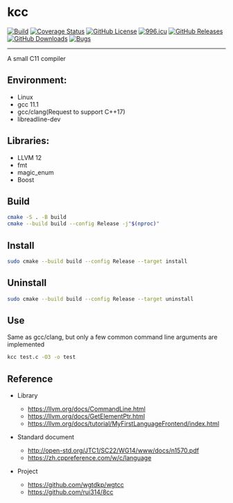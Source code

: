 # kcc

[![Build](https://github.com/KaiserLancelot/kcc/actions/workflows/build.yml/badge.svg)](https://github.com/KaiserLancelot/kcc/actions/workflows/build.yml)
[![Coverage Status](https://coveralls.io/repos/github/KaiserLancelot/kcc/badge.svg?branch=main)](https://coveralls.io/github/KaiserLancelot/kcc?branch=main)
[![GitHub License](https://img.shields.io/github/license/KaiserLancelot/kcc)](https://raw.githubusercontent.com/KaiserLancelot/kcc/master/LICENSE)
[![996.icu](https://img.shields.io/badge/link-996.icu-red.svg)](https://996.icu)
[![GitHub Releases](https://img.shields.io/github/release/KaiserLancelot/kcc)](https://github.com/KaiserLancelot/kcc/releases/latest)
[![GitHub Downloads](https://img.shields.io/github/downloads/KaiserLancelot/kcc/total)](https://github.com/KaiserLancelot/kcc/releases)
[![Bugs](https://img.shields.io/github/issues/KaiserLancelot/kcc/bug)](https://github.com/KaiserLancelot/kcc/issues?q=is%3Aopen+is%3Aissue+label%3Abug)

---

A small C11 compiler

## Environment:

- Linux
- gcc 11.1
- gcc/clang(Request to support C++17)
- libreadline-dev

## Libraries:

- LLVM 12
- fmt
- magic_enum
- Boost

## Build

```bash
cmake -S . -B build
cmake --build build --config Release -j"$(nproc)"
```

## Install

```bash
sudo cmake --build build --config Release --target install
```

## Uninstall

```bash
sudo cmake --build build --config Release --target uninstall
```

## Use

Same as gcc/clang, but only a few common command line arguments are implemented

```bash
kcc test.c -O3 -o test
```

## Reference

- Library

  - https://llvm.org/docs/CommandLine.html
  - https://llvm.org/docs/GetElementPtr.html
  - https://llvm.org/docs/tutorial/MyFirstLanguageFrontend/index.html

- Standard document

  - http://open-std.org/JTC1/SC22/WG14/www/docs/n1570.pdf
  - https://zh.cppreference.com/w/c/language

- Project
  - https://github.com/wgtdkp/wgtcc
  - https://github.com/rui314/8cc
